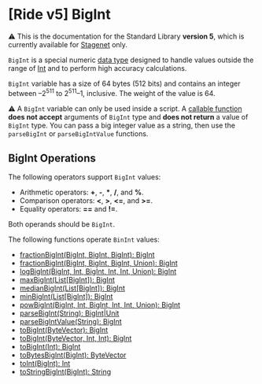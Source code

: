 # [Ride v5] BigInt

:warning: This is the documentation for the Standard Library **version 5**, which is currently available for [Stagenet](/en/blockchain/blockchain-network/) only.

`BigInt` is a special numeric [data type](/en/ride/v5/data-types/) designed to handle values outside the range of [Int](/en/ride/v5/data-types/int) and to perform high accuracy calculations.

`BigInt` variable has a size of 64 bytes (512 bits) and contains an integer between –2<sup>511</sup> to 2<sup>511</sup>–1, inclusive. The weight of the value is 64.

:warning: A `BigInt` variable can only be used inside a script. A [callable function](/en/ride/v5/functions/callable-function) **does not accept** arguments of `BigInt` type and **does not return** a value of `BigInt` type. You can pass a big integer value as a string, then use the `parseBigInt` or `parseBigIntValue` functions.

## BigInt Operations

The following operators support `BigInt` values:

* Arithmetic operators: **+**, **-**, **\***, **/**, and **%**.
* Comparison operators: **\<**, **\>**, **\<=**, and **\>=**.
* Equality operators: **==** and **!=**.

Both operands should be `BigInt`.

The following functions operate `BinInt` values:

* [fractionBigInt(BigInt, BigInt, BigInt): BigInt](/en/ride/v5/functions/built-in-functions/math-functions#fractionbigint)
* [fractionBigInt(BigInt, BigInt, BigInt, Union): BigInt](/en/ride/v5/functions/built-in-functions/math-functions#fractionbigintround)
* [logBigInt(BigInt, Int, BigInt, Int, Int, Union): BigInt](/en/ride/v5/functions/built-in-functions/math-functions#logbigint)
* [maxBigInt(List[BigInt]): BigInt](/en/ride/v5/functions/built-in-functions/list-functions#maxbigint)
* [medianBigInt(List[BigInt]): BigInt](/en/ride/v5/functions/built-in-functions/math-functions#medianbigint)
* [minBigInt(List[BigInt]): BigInt](/en/ride/v5/functions/built-in-functions/list-functions#minbigint)
* [powBigInt(BigInt, Int, BigInt, Int, Int, Union): BigInt](/en/ride/v5/functions/built-in-functions/math-functions#powbigint)
* [parseBigInt(String): BigInt|Unit](/en/ride/v5/functions/built-in-functions/converting-functions#parse-bigint)
* [parseBigIntValue(String): BigInt](/en/ride/v5/functions/built-in-functions/converting-functions#parse-bigintvalue)
* [toBigInt(ByteVector): BigInt](/en/ride/v5/functions/built-in-functions/converting-functions#to-bigint-bytevector)
* [toBigInt(ByteVector, Int, Int): BigInt](/en/ride/v5/functions/built-in-functions/converting-functions#to-bigint-bytevector-int-int)
* [toBigInt(Int): BigInt](/en/ride/v5/functions/built-in-functions/converting-functions#to-bigint-int)
* [toBytesBigInt(BigInt): ByteVector](/en/ride/v5/functions/built-in-functions/converting-functions#to-bytes-bigint)
* [toInt(BigInt): Int](/en/ride/v5/functions/built-in-functions/converting-functions#to-int-bigint)
* [toStringBigInt(BigInt): String](/en/ride/v5/functions/built-in-functions/converting-functions#to-string-bigint)
